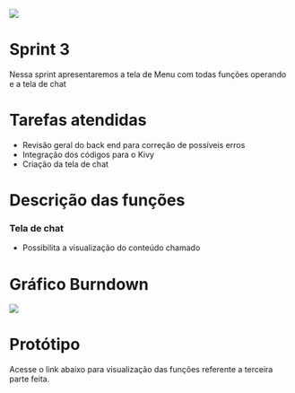 <!DOCTYPE html>

<p align="left">
  <img src="https://github.com/TheLooksDatabase/Julius/blob/main/3)%20Images/Backlog/backlog%204.png" />
</p>  

<h1 align="left">Sprint 3</h1>

  Nessa sprint apresentaremos a tela de Menu com todas funções operando e a tela de chat



<h1 align="left">Tarefas atendidas</h1>

- Revisão geral do back end para correção de possíveis erros
- Integração dos códigos para o Kivy
- Criação da tela de chat


<h1 align="left">Descrição das funções</h1>

### Tela de chat

- Possibilita a visualização do conteúdo chamado

<h1 align="left">Gráfico Burndown</h1>
<p align="left">
  <img src="https://github.com/TheLooksDatabase/Julius/blob/main/3)%20Images/grafico%203%20sprint.PNG" />
</p> 



<h1 align="left">Protótipo</h1>

  Acesse o link abaixo para visualização das funções referente a terceira parte feita.
  

					  


